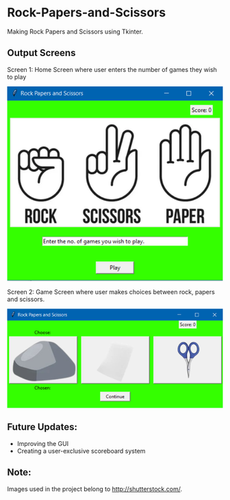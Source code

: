 # Rock-Papers-and-Scissors
Making Rock Papers and Scissors using Tkinter.

## Output Screens
Screen 1: Home Screen where user enters the number of games they wish to play

![Screen 1](screen1.png)

Screen 2: Game Screen where user makes choices between rock, papers and scissors.

![Screen 2](screen2.png)

## Future Updates:
- Improving the GUI
- Creating a user-exclusive scoreboard system

## Note:
Images used in the project belong to http://shutterstock.com/.
